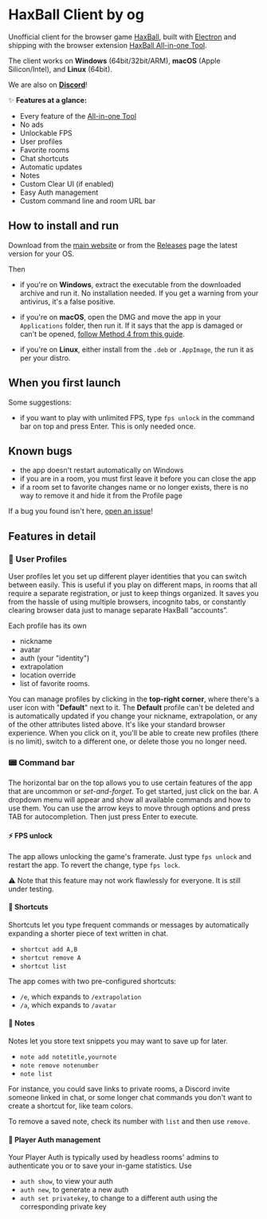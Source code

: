 # HaxBall Client by og

Unofficial client for the browser game [HaxBall](https://www.haxball.com/play), built with [Electron](https://github.com/electron/electron) and shipping with the browser extension [HaxBall All-in-one Tool](https://github.com/xenonsb/Haxball-Room-Extension).

The client works on **Windows** (64bit/32bit/ARM), **macOS** (Apple Silicon/Intel), and **Linux** (64bit).

We are also on **[Discord](https://discord.gg/zDzYamtcfX)**!

✨ **Features at a glance:**

* Every feature of the [All-in-one Tool](https://github.com/xenonsb/Haxball-Room-Extension/)
* No ads
* Unlockable FPS
* User profiles
* Favorite rooms
* Chat shortcuts
* Automatic updates
* Notes
* Custom Clear UI (if enabled)
* Easy Auth management
* Custom command line and room URL bar

## How to install and run

Download from the [main website](https://oghb.github.io/haxball-client/) or from the [Releases](https://github.com/oghb/haxball-client/releases) page the latest version for your OS.

Then

* if you're on **Windows**, extract the executable from the downloaded archive and run it. No installation needed. If you get a warning from your antivirus, it's a false positive.

* if you're on **macOS**, open the DMG and move the app in your `Applications` folder, then run it. If it says that the app is damaged or can't be opened, [follow Method 4 from this guide](https://osxdaily.com/2019/02/13/fix-app-damaged-cant-be-opened-trash-error-mac/).
  
* if you're on **Linux**, either install from the `.deb` or `.AppImage`, the run it as per your distro.

## When you first launch

Some suggestions:

- if you want to play with unlimited FPS, type `fps unlock` in the command bar on top and press Enter. This is only needed once.

## Known bugs

* the app doesn't restart automatically on Windows
* if you are in a room, you must first leave it before you can close the app
* if a room set to favorite changes name or no longer exists, there is no way to remove it and hide it from the Profile page 

If a bug you found isn't here, [open an issue](https://github.com/oghb/haxball-client/issues)!

## Features in detail

### 👤 User Profiles

User profiles let you set up different player identities that you can switch between easily. This is useful if you play on different maps, in rooms that all require a separate registration, or just to keep things organized. It saves you from the hassle of using multiple browsers, incognito tabs, or constantly clearing browser data just to manage separate HaxBall “accounts”.

Each profile has its own

* nickname
* avatar
* auth (your "identity")
* extrapolation
* location override
* list of favorite rooms.
  
You can manage profiles by clicking in the **top-right corner**, where there's a user icon with "**Default**" next to it. The **Default** profile can't be deleted and is automatically updated if you change your nickname, extrapolation, or any of the other attributes listed above. It's like your standard browser experience. When you click on it, you'll be able to create new profiles (there is no limit), switch to a different one, or delete those you no longer need. 

### 📟 Command bar

The horizontal bar on the top allows you to use certain features of the app that are uncommon or *set-and-forget*. To get started, just click on the bar. A dropdown menu will appear and show all available commands and how to use them. You can use the arrow keys to move through options and press TAB for autocompletion. Then just press Enter to execute.

#### ⚡️ FPS unlock

The app allows unlocking the game's framerate. Just type `fps unlock` and restart the app. To revert the change, type `fps lock`.

⚠ Note that this feature may not work flawlessly for everyone. It is still under testing.

#### 💬 Shortcuts

Shortcuts let you type frequent commands or messages by automatically expanding a shorter piece of text written in chat.

* `shortcut add A,B`
* `shortcut remove A`
* `shortcut list`

The app comes with two pre-configured shortcuts:

* `/e`, which expands to `/extrapolation `
* `/a`, which expands to `/avatar `

#### 📝 Notes

Notes let you store text snippets you may want to save up for later.

* `note add notetitle,yournote`
* `note remove notenumber`
* `note list`

 For instance, you could save links to private rooms, a Discord invite someone linked in chat, or some longer chat commands you don't want to create a shortcut for, like team colors.

To remove a saved note, check its number with `list` and then use `remove`.

#### 🔐 Player Auth management

Your Player Auth is typically used by headless rooms' admins to authenticate you or to save your in-game statistics. Use

* `auth show`, to view your auth
* `auth new`, to generate a new auth
* `auth set privatekey`, to change to a different auth using the corresponding private key
